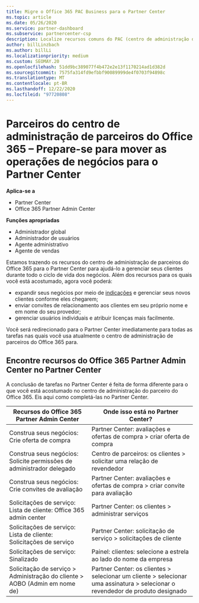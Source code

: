 ```yaml
---
title: Migre o Office 365 PAC Business para o Partner Center
ms.topic: article
ms.date: 05/26/2020
ms.service: partner-dashboard
ms.subservice: partnercenter-csp
description: Localize recursos comuns do PAC (centro de administração de parceiros) do Office 365, como criar suas solicitações de negócios e serviços, após a migração para o Partner Center.
author: billLinzbach
ms.author: billLi
ms.localizationpriority: medium
ms.custom: SEOMAY.20
ms.openlocfilehash: 51dd9bc389077f4b472e2e13f1170214ad1d382d
ms.sourcegitcommit: 7575fa314fd9efbbf90089999de4f0703f94898c
ms.translationtype: MT
ms.contentlocale: pt-BR
ms.lasthandoff: 12/22/2020
ms.locfileid: "97720808"
---
```

# <a name="office-365-partner-admin-center-partners---get-ready-to-move-business-operations-to-partner-center"></a>Parceiros do centro de administração de parceiros do Office 365 – Prepare-se para mover as operações de negócios para o Partner Center

**Aplica-se a** 

- Partner Center
- Office 365 Partner Admin Center

**Funções apropriadas**

- Administrador global
- Administrador de usuários
- Agente administrativo
- Agente de vendas

Estamos trazendo os recursos do centro de administração de parceiros do Office 365 para o Partner Center para ajudá-lo a gerenciar seus clientes durante todo o ciclo de vida dos negócios. Além dos recursos para os quais você está acostumado, agora você poderá:

- expandir seus negócios por meio de [indicações](referrals.md) e gerenciar seus novos clientes conforme eles chegarem;
- enviar convites de relacionamento aos clientes em seu próprio nome e em nome do seu provedor;
- gerenciar usuários individuais e atribuir licenças mais facilmente.

Você será redirecionado para o Partner Center imediatamente para todas as tarefas nas quais você usa atualmente o centro de administração de parceiros do Office 365 para.

## <a name="find-office-365-partner-admin-center-features-in-partner-center"></a>Encontre recursos do Office 365 Partner Admin Center no Partner Center

A conclusão de tarefas no Partner Center é feita de forma diferente para o que você está acostumado no centro de administração do parceiro do Office 365. Eis aqui como completá-las no Partner Center.

| Recursos do Office 365 Partner Admin Center                       | Onde isso está no Partner Center? | 
|   -----------------------------------------------  | -------------- |
| Construa seus negócios: Crie oferta de compra | Partner Center: avaliações e ofertas de compra > criar oferta de compra |
| Construa seus negócios: Solicite permissões de administrador delegado | Centro de parceiros: os clientes > solicitar uma relação de revendedor |
| Construa seus negócios: Crie convites de avaliação | Partner Center: avaliações e ofertas de compra > criar convite para avaliação |
| Solicitações de serviço: Lista de cliente: Office 365 admin center | Partner Center: os clientes > administrar serviços |
| Solicitações de serviço: Lista de cliente: Solicitações de serviço | Partner Center: solicitação de serviço > solicitações de cliente |
| Solicitações de serviço: Sinalizado | Painel: clientes: selecione a estrela ao lado do nome da empresa |
| Solicitação de serviço > Administração do cliente > AOBO (Admin em nome de) | Partner Center: os clientes > selecionar um cliente > selecionar uma assinatura > selecionar o revendedor de produto designado |

